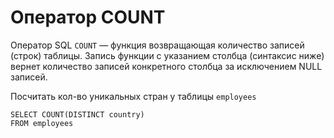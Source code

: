 # Оператор COUNT

Оператор SQL `COUNT` — функция возвращающая количество записей (строк) таблицы. Запись функции с указанием столбца (синтаксис ниже) вернет количество записей конкретного столбца за исключением NULL записей.

Посчитать кол-во уникальных стран у таблицы `employees`

```postgresql
SELECT COUNT(DISTINCT country)
FROM employees
```
